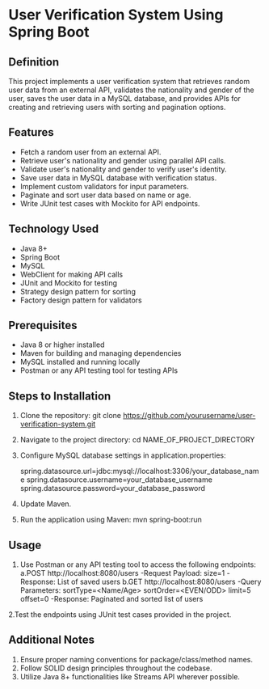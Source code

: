 #  User Verification System Using Spring Boot

## Definition

This project implements a user verification system that retrieves random user data from an external API, validates the nationality and gender of the user, saves the user data in a MySQL database, and provides APIs for creating and retrieving users with sorting and pagination options.


## Features

- Fetch a random user from an external API.
- Retrieve user's nationality and gender using parallel API calls.
- Validate user's nationality and gender to verify user's identity.
- Save user data in MySQL database with verification status.
- Implement custom validators for input parameters.
- Paginate and sort user data based on name or age.
- Write JUnit test cases with Mockito for API endpoints.


## Technology Used

- Java 8+
- Spring Boot
- MySQL
- WebClient for making API calls
- JUnit and Mockito for testing
- Strategy design pattern for sorting
- Factory design pattern for validators


## Prerequisites

- Java 8 or higher installed
- Maven for building and managing dependencies
- MySQL installed and running locally
- Postman or any API testing tool for testing APIs


## Steps to Installation

1. Clone the repository:
   git clone https://github.com/yourusername/user-verification-system.git

2. Navigate to the project directory:
   cd NAME_OF_PROJECT_DIRECTORY

3. Configure MySQL database settings in application.properties:

   spring.datasource.url=jdbc:mysql://localhost:3306/your_database_name
   spring.datasource.username=your_database_username
   spring.datasource.password=your_database_password

4. Update Maven.

5. Run the application using Maven:
   mvn spring-boot:run


## Usage

1. Use Postman or any API testing tool to access the following endpoints:
   a.POST http://localhost:8080/users
       -Request Payload: size=1
       -Response: List of saved users
   b.GET http://localhost:8080/users
       -Query Parameters:
   	        sortType=<Name/Age>
	          sortOrder=<EVEN/ODD>
	          limit=5
	          offset=0
       -Response: Paginated and sorted list of users

2.Test the endpoints using JUnit test cases provided in the project.



## Additional Notes

1. Ensure proper naming conventions for package/class/method names.
2. Follow SOLID design principles throughout the codebase.
3. Utilize Java 8+ functionalities like Streams API wherever possible.






